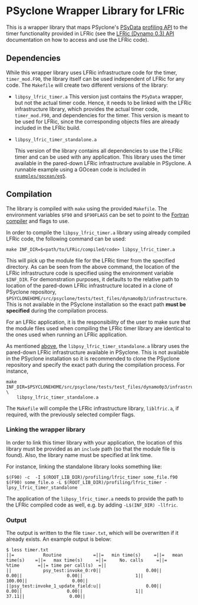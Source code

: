 <!--
## Licence

-------------------------------------------------------------------------------

BSD 3-Clause License

Copyright (c) 2020-2021, Science and Technology Facilities Council.
All rights reserved.

Redistribution and use in source and binary forms, with or without
modification, are permitted provided that the following conditions are met:

* Redistributions of source code must retain the above copyright notice, this
  list of conditions and the following disclaimer.

* Redistributions in binary form must reproduce the above copyright notice,
  this list of conditions and the following disclaimer in the documentation
  and/or other materials provided with the distribution.

* Neither the name of the copyright holder nor the names of its
  contributors may be used to endorse or promote products derived from
  this software without specific prior written permission.

THIS SOFTWARE IS PROVIDED BY THE COPYRIGHT HOLDERS AND CONTRIBUTORS
"AS IS" AND ANY EXPRESS OR IMPLIED WARRANTIES, INCLUDING, BUT NOT
LIMITED TO, THE IMPLIED WARRANTIES OF MERCHANTABILITY AND FITNESS
FOR A PARTICULAR PURPOSE ARE DISCLAIMED. IN NO EVENT SHALL THE
COPYRIGHT HOLDER OR CONTRIBUTORS BE LIABLE FOR ANY DIRECT, INDIRECT,
INCIDENTAL, SPECIAL, EXEMPLARY, OR CONSEQUENTIAL DAMAGES (INCLUDING,
BUT NOT LIMITED TO, PROCUREMENT OF SUBSTITUTE GOODS OR SERVICES;
LOSS OF USE, DATA, OR PROFITS; OR BUSINESS INTERRUPTION) HOWEVER
CAUSED AND ON ANY THEORY OF LIABILITY, WHETHER IN CONTRACT, STRICT
LIABILITY, OR TORT (INCLUDING NEGLIGENCE OR OTHERWISE) ARISING IN
ANY WAY OUT OF THE USE OF THIS SOFTWARE, EVEN IF ADVISED OF THE
POSSIBILITY OF SUCH DAMAGE.

-------------------------------------------------------------------------------
Authors: J. Henrichs, Bureau of Meteorology,
         I. Kavcic, Met Office
-->

# PSyclone Wrapper Library for LFRic

This is a wrapper library that maps PSyclone's [PSyData](
https://psyclone.readthedocs.io/en/stable/psy_data.html) [profiling API](
https://psyclone.readthedocs.io/en/stable/profiling.html#profiling) to the
timer functionality provided in LFRic (see the [LFRic (Dynamo 0.3) API](
https://psyclone.readthedocs.io/en/stable/dynamo0p3.html) documentation
on how to access and use the LFRic code).

## Dependencies

While this wrapper library uses LFRic infrastructure code for the timer,
``timer_mod.F90``, the library itself can be used independent of LFRic for
any code. The ``Makefile`` will create two different versions of the library:

- ``libpsy_lfric_timer.a``
  This version just contains the ``PSyData`` wrapper, but not the actual
  timer code. Hence, it needs to be linked with the LFRic infrastructure
  library, which provides the actual timer code, ``timer_mod.F90``, and
  dependencies for the timer. This version is meant to be used for LFRic,
  since the corresponding objects files are already included in the
  LFRic build.

- ``libpsy_lfric_timer_standalone.a``

  This version of the library contains all dependencies to use the
  LFRic timer and can be used with any application. This library uses
  the timer available in the pared-down LFRic infrastructure available
  in PSyclone. A runnable example using a GOcean code is included in
  [``examples/gocean/eg5``](
  https://github.com/stfc/PSyclone/tree/master/examples/gocean/eg5).

## Compilation

The library is compiled with ``make`` using the provided ``Makefile``. The
environment variables ``$F90`` and ``$F90FLAGS`` can be set to point to the
[Fortran compiler](./../../README.md#compilation) and flags to use.

In order to compile the ``libpsy_lfric_timer.a`` library using already
compiled LFRic code, the following command can be used:

```shell
make INF_DIR=$<path/to/LFRic/compiled/code> libpsy_lfric_timer.a
```
This will pick up the module file for the LFRic timer from the specified
directory. As can be seen from the above command, the location of the LFRic
infrastructure code is specified using the environment variable
``$INF_DIR``. For demonstration purposes, it defaults to the relative path
to location of the pared-down LFRic infrastructure located in a clone of
PSyclone repository,
``$PSYCLONEHOME/src/psyclone/tests/test_files/dynamo0p3/infrastructure``.
This is not available in the PSyclone installation so the exact path
**must be specified** during the compilation process.

For an LFRic application, it is the responsibility of the user to make sure
that the module files used when compiling the LFRic timer library are
identical to the ones used when running an LFRic application.

As mentioned [above](#dependencies), the ``libpsy_lfric_timer_standalone.a``
library uses the pared-down LFRic infrastructure available in PSyclone.
This is not available in the PSyclone installation so it is recommended to
clone the PSyclone repository and specify the exact path during the
compilation process. For instance,

```shell
make INF_DIR=$PSYCLONEHOME/src/psyclone/tests/test_files/dynamo0p3/infrastructure \
	libpsy_lfric_timer_standalone.a
```

The ``Makefile`` will compile the LFRic infrastructure library,
``liblfric.a``, if required, with the previously selected compiler flags.

### Linking the wrapper library

In order to link this timer library with your application, the location of
this library must be provided as an ``include`` path (so that the module
file is found). Also, the library name must be specified at link time.

For instance, linking the standalone library looks something like:

```shell
$(F90) -c  -I $(ROOT_LIB_DIR)/profiling/lfric_timer some_file.f90
$(F90) some_file.o -L $(ROOT_LIB_DIR)/profiling/lfric_timer -lpsy_lfric_timer_standalone
```

The application of the ``libpsy_lfric_timer.a`` needs to provide the path to the
LFRic compiled code as well, e.g. by adding ``-L$(INF_DIR) -llfric``.

### Output

The output is written to the file ``timer.txt``, which will be overwritten
if it already exists. An example output is below:

```
$ less timer.txt
||=           Routine            =||=   min time(s)     =||=   mean time(s)    =||=   max time(s)     =||=     No. calls     =||=       %time       =||= time per call(s)  =||
||            psy_test:invoke_0:r0||                 0.00||                 0.00||                 0.00||                    1||               100.00||                 0.00||
||psy_test:invoke_1_update_field:u||                 0.00||                 0.00||                 0.00||                    1||                37.11||                 0.00||

```
